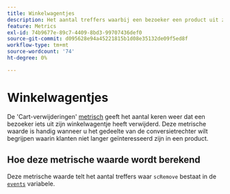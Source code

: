 ```yaml
---
title: Winkelwagentjes
description: Het aantal treffers waarbij een bezoeker een product uit zijn winkelwagentje heeft verwijderd.
feature: Metrics
exl-id: 74b9677e-89c7-4409-8bd3-99707436def0
source-git-commit: d095628e94a45221815b1d08e35132de09f5ed8f
workflow-type: tm+mt
source-wordcount: '74'
ht-degree: 0%

---
```


# Winkelwagentjes

De &#39;Cart-verwijderingen&#39; [metrisch](overview.md) geeft het aantal keren weer dat een bezoeker iets uit zijn winkelwagentje heeft verwijderd. Deze metrische waarde is handig wanneer u het gedeelte van de conversietrechter wilt begrijpen waarin klanten niet langer geïnteresseerd zijn in een product.

## Hoe deze metrische waarde wordt berekend

Deze metrische waarde telt het aantal treffers waar `scRemove` bestaat in de [`events`](/help/implement/vars/page-vars/events/events-overview.md) variabele.
